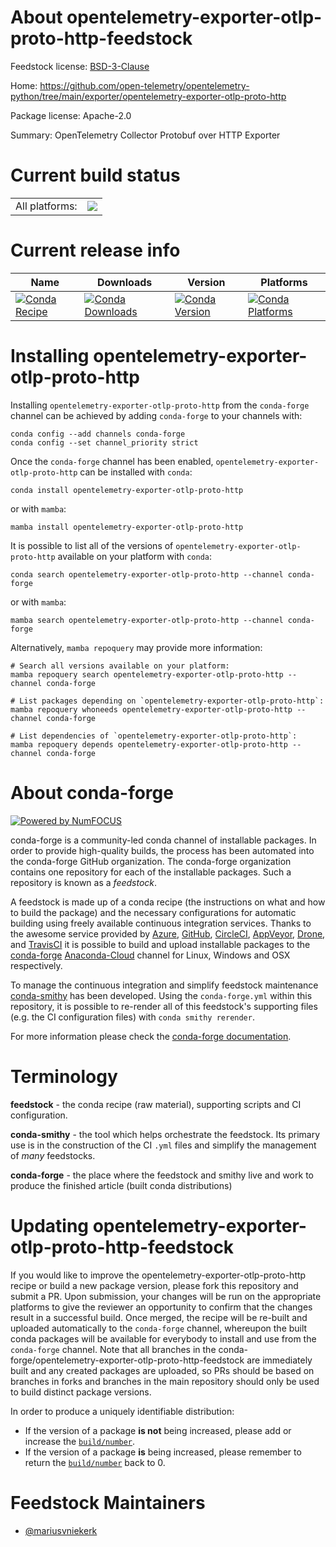 About opentelemetry-exporter-otlp-proto-http-feedstock
======================================================

Feedstock license: [BSD-3-Clause](https://github.com/conda-forge/opentelemetry-exporter-otlp-proto-http-feedstock/blob/main/LICENSE.txt)

Home: https://github.com/open-telemetry/opentelemetry-python/tree/main/exporter/opentelemetry-exporter-otlp-proto-http

Package license: Apache-2.0

Summary: OpenTelemetry Collector Protobuf over HTTP Exporter

Current build status
====================


<table><tr><td>All platforms:</td>
    <td>
      <a href="https://dev.azure.com/conda-forge/feedstock-builds/_build/latest?definitionId=14548&branchName=main">
        <img src="https://dev.azure.com/conda-forge/feedstock-builds/_apis/build/status/opentelemetry-exporter-otlp-proto-http-feedstock?branchName=main">
      </a>
    </td>
  </tr>
</table>

Current release info
====================

| Name | Downloads | Version | Platforms |
| --- | --- | --- | --- |
| [![Conda Recipe](https://img.shields.io/badge/recipe-opentelemetry--exporter--otlp--proto--http-green.svg)](https://anaconda.org/conda-forge/opentelemetry-exporter-otlp-proto-http) | [![Conda Downloads](https://img.shields.io/conda/dn/conda-forge/opentelemetry-exporter-otlp-proto-http.svg)](https://anaconda.org/conda-forge/opentelemetry-exporter-otlp-proto-http) | [![Conda Version](https://img.shields.io/conda/vn/conda-forge/opentelemetry-exporter-otlp-proto-http.svg)](https://anaconda.org/conda-forge/opentelemetry-exporter-otlp-proto-http) | [![Conda Platforms](https://img.shields.io/conda/pn/conda-forge/opentelemetry-exporter-otlp-proto-http.svg)](https://anaconda.org/conda-forge/opentelemetry-exporter-otlp-proto-http) |

Installing opentelemetry-exporter-otlp-proto-http
=================================================

Installing `opentelemetry-exporter-otlp-proto-http` from the `conda-forge` channel can be achieved by adding `conda-forge` to your channels with:

```
conda config --add channels conda-forge
conda config --set channel_priority strict
```

Once the `conda-forge` channel has been enabled, `opentelemetry-exporter-otlp-proto-http` can be installed with `conda`:

```
conda install opentelemetry-exporter-otlp-proto-http
```

or with `mamba`:

```
mamba install opentelemetry-exporter-otlp-proto-http
```

It is possible to list all of the versions of `opentelemetry-exporter-otlp-proto-http` available on your platform with `conda`:

```
conda search opentelemetry-exporter-otlp-proto-http --channel conda-forge
```

or with `mamba`:

```
mamba search opentelemetry-exporter-otlp-proto-http --channel conda-forge
```

Alternatively, `mamba repoquery` may provide more information:

```
# Search all versions available on your platform:
mamba repoquery search opentelemetry-exporter-otlp-proto-http --channel conda-forge

# List packages depending on `opentelemetry-exporter-otlp-proto-http`:
mamba repoquery whoneeds opentelemetry-exporter-otlp-proto-http --channel conda-forge

# List dependencies of `opentelemetry-exporter-otlp-proto-http`:
mamba repoquery depends opentelemetry-exporter-otlp-proto-http --channel conda-forge
```


About conda-forge
=================

[![Powered by
NumFOCUS](https://img.shields.io/badge/powered%20by-NumFOCUS-orange.svg?style=flat&colorA=E1523D&colorB=007D8A)](https://numfocus.org)

conda-forge is a community-led conda channel of installable packages.
In order to provide high-quality builds, the process has been automated into the
conda-forge GitHub organization. The conda-forge organization contains one repository
for each of the installable packages. Such a repository is known as a *feedstock*.

A feedstock is made up of a conda recipe (the instructions on what and how to build
the package) and the necessary configurations for automatic building using freely
available continuous integration services. Thanks to the awesome service provided by
[Azure](https://azure.microsoft.com/en-us/services/devops/), [GitHub](https://github.com/),
[CircleCI](https://circleci.com/), [AppVeyor](https://www.appveyor.com/),
[Drone](https://cloud.drone.io/welcome), and [TravisCI](https://travis-ci.com/)
it is possible to build and upload installable packages to the
[conda-forge](https://anaconda.org/conda-forge) [Anaconda-Cloud](https://anaconda.org/)
channel for Linux, Windows and OSX respectively.

To manage the continuous integration and simplify feedstock maintenance
[conda-smithy](https://github.com/conda-forge/conda-smithy) has been developed.
Using the ``conda-forge.yml`` within this repository, it is possible to re-render all of
this feedstock's supporting files (e.g. the CI configuration files) with ``conda smithy rerender``.

For more information please check the [conda-forge documentation](https://conda-forge.org/docs/).

Terminology
===========

**feedstock** - the conda recipe (raw material), supporting scripts and CI configuration.

**conda-smithy** - the tool which helps orchestrate the feedstock.
                   Its primary use is in the construction of the CI ``.yml`` files
                   and simplify the management of *many* feedstocks.

**conda-forge** - the place where the feedstock and smithy live and work to
                  produce the finished article (built conda distributions)


Updating opentelemetry-exporter-otlp-proto-http-feedstock
=========================================================

If you would like to improve the opentelemetry-exporter-otlp-proto-http recipe or build a new
package version, please fork this repository and submit a PR. Upon submission,
your changes will be run on the appropriate platforms to give the reviewer an
opportunity to confirm that the changes result in a successful build. Once
merged, the recipe will be re-built and uploaded automatically to the
`conda-forge` channel, whereupon the built conda packages will be available for
everybody to install and use from the `conda-forge` channel.
Note that all branches in the conda-forge/opentelemetry-exporter-otlp-proto-http-feedstock are
immediately built and any created packages are uploaded, so PRs should be based
on branches in forks and branches in the main repository should only be used to
build distinct package versions.

In order to produce a uniquely identifiable distribution:
 * If the version of a package **is not** being increased, please add or increase
   the [``build/number``](https://docs.conda.io/projects/conda-build/en/latest/resources/define-metadata.html#build-number-and-string).
 * If the version of a package **is** being increased, please remember to return
   the [``build/number``](https://docs.conda.io/projects/conda-build/en/latest/resources/define-metadata.html#build-number-and-string)
   back to 0.

Feedstock Maintainers
=====================

* [@mariusvniekerk](https://github.com/mariusvniekerk/)

